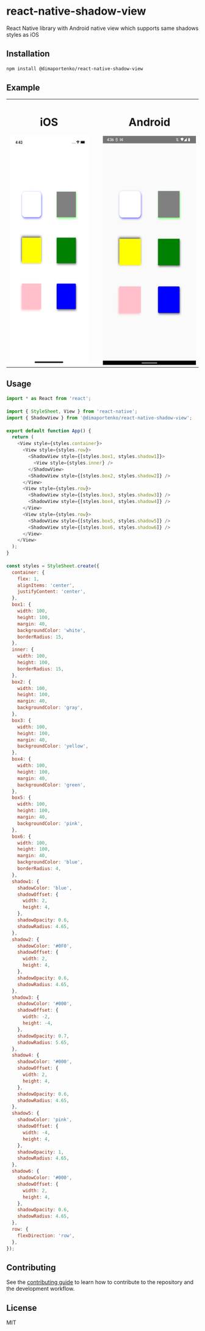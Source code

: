 # react-native-shadow-view

React Native library with Android native view which supports same shadows styles as iOS

## Installation

```sh
npm install @dimaportenko/react-native-shadow-view
```

## Example
<table>
    <tr>
      <th style='padding-right: 30px'>
        <h1>iOS</h1>
        <img src="./docs/ios.png" height='600' />
      </th>
      <th>
        <h1>Android</h1>
        <img src="./docs/android.jpeg" height='600' />
      </th>
    </tr>
</table>

## Usage

```js
import * as React from 'react';

import { StyleSheet, View } from 'react-native';
import { ShadowView } from '@dimaportenko/react-native-shadow-view';

export default function App() {
  return (
    <View style={styles.container}>
      <View style={styles.row}>
        <ShadowView style={[styles.box1, styles.shadow1]}>
          <View style={styles.inner} />
        </ShadowView>
        <ShadowView style={[styles.box2, styles.shadow2]} />
      </View>
      <View style={styles.row}>
        <ShadowView style={[styles.box3, styles.shadow3]} />
        <ShadowView style={[styles.box4, styles.shadow4]} />
      </View>
      <View style={styles.row}>
        <ShadowView style={[styles.box5, styles.shadow5]} />
        <ShadowView style={[styles.box6, styles.shadow6]} />
      </View>
    </View>
  );
}

const styles = StyleSheet.create({
  container: {
    flex: 1,
    alignItems: 'center',
    justifyContent: 'center',
  },
  box1: {
    width: 100,
    height: 100,
    margin: 40,
    backgroundColor: 'white',
    borderRadius: 15,
  },
  inner: {
    width: 100,
    height: 100,
    borderRadius: 15,
  },
  box2: {
    width: 100,
    height: 100,
    margin: 40,
    backgroundColor: 'gray',
  },
  box3: {
    width: 100,
    height: 100,
    margin: 40,
    backgroundColor: 'yellow',
  },
  box4: {
    width: 100,
    height: 100,
    margin: 40,
    backgroundColor: 'green',
  },
  box5: {
    width: 100,
    height: 100,
    margin: 40,
    backgroundColor: 'pink',
  },
  box6: {
    width: 100,
    height: 100,
    margin: 40,
    backgroundColor: 'blue',
    borderRadius: 4,
  },
  shadow1: {
    shadowColor: 'blue',
    shadowOffset: {
      width: 2,
      height: 4,
    },
    shadowOpacity: 0.6,
    shadowRadius: 4.65,
  },
  shadow2: {
    shadowColor: '#0F0',
    shadowOffset: {
      width: 2,
      height: 4,
    },
    shadowOpacity: 0.6,
    shadowRadius: 4.65,
  },
  shadow3: {
    shadowColor: '#000',
    shadowOffset: {
      width: -2,
      height: -4,
    },
    shadowOpacity: 0.7,
    shadowRadius: 5.65,
  },
  shadow4: {
    shadowColor: '#000',
    shadowOffset: {
      width: 2,
      height: 4,
    },
    shadowOpacity: 0.6,
    shadowRadius: 4.65,
  },
  shadow5: {
    shadowColor: 'pink',
    shadowOffset: {
      width: -4,
      height: 4,
    },
    shadowOpacity: 1,
    shadowRadius: 4.65,
  },
  shadow6: {
    shadowColor: '#000',
    shadowOffset: {
      width: 2,
      height: 4,
    },
    shadowOpacity: 0.6,
    shadowRadius: 4.65,
  },
  row: {
    flexDirection: 'row',
  },
});

```

## Contributing

See the [contributing guide](CONTRIBUTING.md) to learn how to contribute to the repository and the development workflow.

## License

MIT
